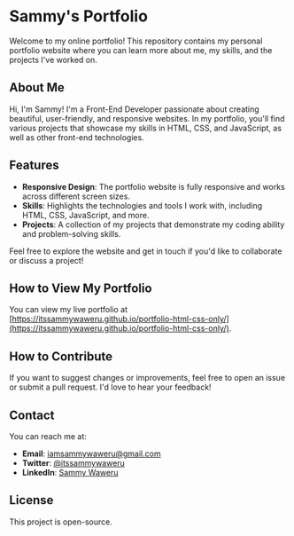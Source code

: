 # Sammy's Portfolio

Welcome to my online portfolio! This repository contains my personal portfolio website where you can learn more about me, my skills, and the projects I've worked on.

## About Me

Hi, I'm Sammy! I'm a Front-End Developer passionate about creating beautiful, user-friendly, and responsive websites. In my portfolio, you'll find various projects that showcase my skills in HTML, CSS, and JavaScript, as well as other front-end technologies.

## Features

- **Responsive Design**: The portfolio website is fully responsive and works across different screen sizes.
- **Skills**: Highlights the technologies and tools I work with, including HTML, CSS, JavaScript, and more.
- **Projects**: A collection of my projects that demonstrate my coding ability and problem-solving skills.

Feel free to explore the website and get in touch if you'd like to collaborate or discuss a project!

## How to View My Portfolio

You can view my live portfolio at [https://itssammywaweru.github.io/portfolio-html-css-only/](https://itssammywaweru.github.io/portfolio-html-css-only/).

## How to Contribute

If you want to suggest changes or improvements, feel free to open an issue or submit a pull request. I'd love to hear your feedback!

## Contact

You can reach me at:
- **Email**: iamsammywaweru@gmail.com
- **Twitter**: [@itssammywaweru](https://twitter.com/itssammywaweru)
- **LinkedIn**: [Sammy Waweru](https://www.linkedin.com/in/itssammywaweru)

## License

This project is open-source.
